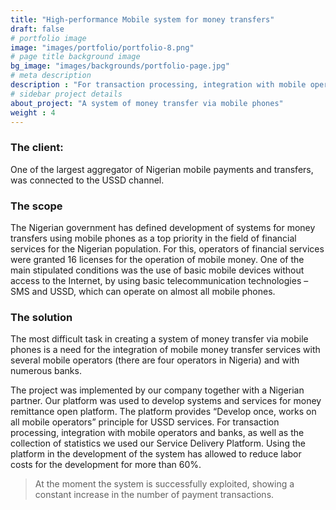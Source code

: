 ```yaml
---
title: "High-performance Mobile system for money transfers"
draft: false
# portfolio image
image: "images/portfolio/portfolio-8.png"
# page title background image
bg_image: "images/backgrounds/portfolio-page.jpg"
# meta description
description : "For transaction processing, integration with mobile operators and banks, as well as the collection of statistics we used our Service Delivery Platform."
# sidebar project details
about_project: "A system of money transfer via mobile phones"
weight : 4
---
```


### The client:

One of the largest aggregator of Nigerian mobile payments and transfers, was connected to the USSD channel.

### The scope

The Nigerian government has defined development of systems for money transfers using mobile phones as a top priority in the field of financial services for the Nigerian population. For this, operators of financial services were granted 16 licenses for the operation of mobile money. One of the main stipulated conditions was the use of basic mobile devices without access to the Internet, by using basic telecommunication technologies – SMS and USSD, which can operate on almost all mobile phones.

### The solution

The most difficult task in creating a system of money transfer via mobile phones is a need for the integration of mobile money transfer services with several mobile operators (there are four operators in Nigeria) and with numerous banks.

The project was implemented by our company together with a Nigerian partner. Our platform was used to develop systems and services for money remittance open platform. The platform provides “Develop once, works on all mobile operators” principle for USSD services. For transaction processing, integration with mobile operators and banks, as well as the collection of statistics we used our Service Delivery Platform. Using the platform in the development of the system has allowed to reduce labor costs for the development for more than 60%. 
> At the moment the system is successfully exploited, showing a constant increase in the number of payment transactions.
